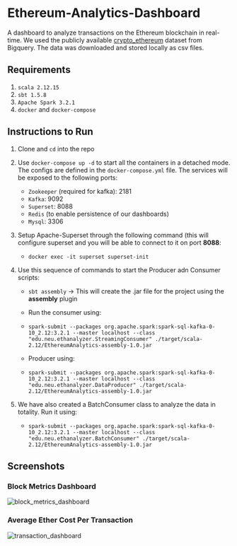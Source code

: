 # Ethereum-Analytics-Dashboard

A dashboard to analyze transactions on the Ethereum blockchain in real-time. We used the publicly available [crypto_ethereum](https://cloud.google.com/blog/products/data-analytics/ethereum-bigquery-public-dataset-smart-contract-analytics) dataset from Bigquery.
The data was downloaded and stored locally as csv files.

## Requirements

1. `scala 2.12.15`
2. `sbt 1.5.8`
3. `Apache Spark 3.2.1`
4. `docker` and `docker-compose`


## Instructions to Run

1. Clone and `cd` into the repo

2. Use `docker-compose up -d` to start all the containers in a detached mode. The configs are defined in the `docker-compose.yml` file.
   The services will be exposed to the following ports:

    - `Zookeeper` (required for kafka): 2181
    - `Kafka`: 9092
    - `Superset`: 8088
    - `Redis` (to enable persistence of our dashboards)
    - `Mysql`: 3306

3. Setup Apache-Superset through the following command (this will configure superset and you will be able to connect to it on port **8088**:

    - ```docker exec -it superset superset-init```


4. Use this sequence of commands to start the Producer adn Consumer scripts:

    - `sbt assembly` -> This will create the .jar file for the project using the **assembly** plugin

    - Run the consumer using:
    - ```spark-submit --packages org.apache.spark:spark-sql-kafka-0-10_2.12:3.2.1 --master localhost --class "edu.neu.ethanalyzer.StreamingConsumer" ./target/scala-2.12/EthereumAnalytics-assembly-1.0.jar```
    - Producer using:
    - ```spark-submit --packages org.apache.spark:spark-sql-kafka-0-10_2.12:3.2.1 --master localhost --class "edu.neu.ethanalyzer.DataProducer" ./target/scala-2.12/EthereumAnalytics-assembly-1.0.jar```

5. We have also created a BatchConsumer class to analyze the data in totality. Run it using:
   - ```spark-submit --packages org.apache.spark:spark-sql-kafka-0-10_2.12:3.2.1 --master localhost --class "edu.neu.ethanalyzer.BatchConsumer" ./target/scala-2.12/EthereumAnalytics-assembly-1.0.jar```

## Screenshots

### Block Metrics Dashboard

![block_metrics_dashboard](/images/block_metrics_dashboard.png)

### Average Ether Cost Per Transaction 

![transaction_dashboard](/images/transaction_dashboard.png)
